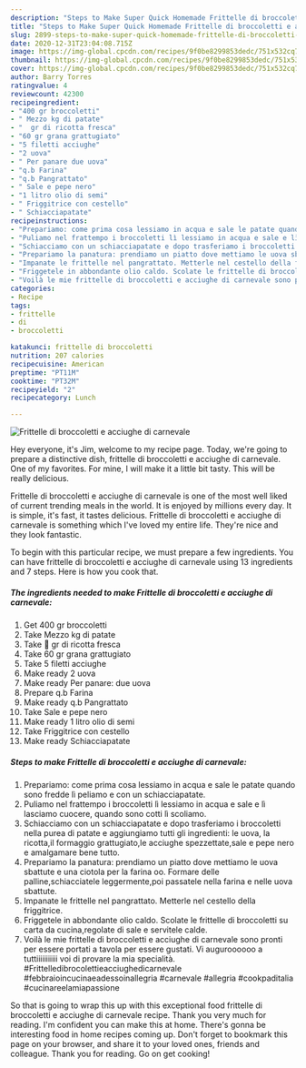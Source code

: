 ```yaml
---
description: "Steps to Make Super Quick Homemade Frittelle di broccoletti e acciughe di carnevale"
title: "Steps to Make Super Quick Homemade Frittelle di broccoletti e acciughe di carnevale"
slug: 2899-steps-to-make-super-quick-homemade-frittelle-di-broccoletti-e-acciughe-di-carnevale
date: 2020-12-31T23:04:08.715Z
image: https://img-global.cpcdn.com/recipes/9f0be8299853dedc/751x532cq70/frittelle-di-broccoletti-e-acciughe-di-carnevale-recipe-main-photo.jpg
thumbnail: https://img-global.cpcdn.com/recipes/9f0be8299853dedc/751x532cq70/frittelle-di-broccoletti-e-acciughe-di-carnevale-recipe-main-photo.jpg
cover: https://img-global.cpcdn.com/recipes/9f0be8299853dedc/751x532cq70/frittelle-di-broccoletti-e-acciughe-di-carnevale-recipe-main-photo.jpg
author: Barry Torres
ratingvalue: 4
reviewcount: 42300
recipeingredient:
- "400 gr broccoletti"
- " Mezzo kg di patate"
- "  gr di ricotta fresca"
- "60 gr grana grattugiato"
- "5 filetti acciughe"
- "2 uova"
- " Per panare due uova"
- "q.b Farina"
- "q.b Pangrattato"
- " Sale e pepe nero"
- "1 litro olio di semi"
- " Friggitrice con cestello"
- " Schiacciapatate"
recipeinstructions:
- "Prepariamo: come prima cosa lessiamo in acqua e sale le patate quando sono fredde lì peliamo e con un schiacciapatate."
- "Puliamo nel frattempo i broccoletti lì lessiamo in acqua e sale e lì lasciamo cuocere, quando sono cotti lì scoliamo."
- "Schiacciamo con un schiacciapatate e dopo trasferiamo i broccoletti nella purea di patate e aggiungiamo tutti gli ingredienti: le uova, la ricotta,il formaggio grattugiato,le acciughe spezzettate,sale e pepe nero e amalgamare bene tutto."
- "Prepariamo la panatura: prendiamo un piatto dove mettiamo le uova sbattute e una ciotola per la farina oo. Formare delle palline,schiacciatele leggermente,poi passatele nella farina e nelle uova sbattute."
- "Impanate le frittelle nel pangrattato. Metterle nel cestello della friggitrice."
- "Friggetele in abbondante olio caldo. Scolate le frittelle di broccoletti su carta da cucina,regolate di sale e servitele calde."
- "Voilà le mie frittelle di broccoletti e acciughe di carnevale sono pronti per essere portati a tavola per essere gustati. Vi auguroooooo a tuttiiiiiiiiiii voi di provare la mia specialità. #Frittelledibrocolettieacciughedicarnevale #febbraioincucinaeadessoinallegria #carnevale #allegria #cookpaditalia #cucinareelamiapassione"
categories:
- Recipe
tags:
- frittelle
- di
- broccoletti

katakunci: frittelle di broccoletti 
nutrition: 207 calories
recipecuisine: American
preptime: "PT11M"
cooktime: "PT32M"
recipeyield: "2"
recipecategory: Lunch

---
```



![Frittelle di broccoletti e acciughe di carnevale](https://img-global.cpcdn.com/recipes/9f0be8299853dedc/751x532cq70/frittelle-di-broccoletti-e-acciughe-di-carnevale-recipe-main-photo.jpg)

Hey everyone, it's Jim, welcome to my recipe page. Today, we're going to prepare a distinctive dish, frittelle di broccoletti e acciughe di carnevale. One of my favorites. For mine, I will make it a little bit tasty. This will be really delicious.



Frittelle di broccoletti e acciughe di carnevale is one of the most well liked of current trending meals in the world. It is enjoyed by millions every day. It is simple, it's fast, it tastes delicious. Frittelle di broccoletti e acciughe di carnevale is something which I've loved my entire life. They're nice and they look fantastic.


To begin with this particular recipe, we must prepare a few ingredients. You can have frittelle di broccoletti e acciughe di carnevale using 13 ingredients and 7 steps. Here is how you cook that.

<!--inarticleads1-->

##### The ingredients needed to make Frittelle di broccoletti e acciughe di carnevale:

1. Get 400 gr broccoletti
1. Take  Mezzo kg di patate
1. Take  💯 gr di ricotta fresca
1. Take 60 gr grana grattugiato
1. Take 5 filetti acciughe
1. Make ready 2 uova
1. Make ready  Per panare: due uova
1. Prepare q.b Farina
1. Make ready q.b Pangrattato
1. Take  Sale e pepe nero
1. Make ready 1 litro olio di semi
1. Take  Friggitrice con cestello
1. Make ready  Schiacciapatate




<!--inarticleads2-->

##### Steps to make Frittelle di broccoletti e acciughe di carnevale:

1. Prepariamo: come prima cosa lessiamo in acqua e sale le patate quando sono fredde lì peliamo e con un schiacciapatate.
1. Puliamo nel frattempo i broccoletti lì lessiamo in acqua e sale e lì lasciamo cuocere, quando sono cotti lì scoliamo.
1. Schiacciamo con un schiacciapatate e dopo trasferiamo i broccoletti nella purea di patate e aggiungiamo tutti gli ingredienti: le uova, la ricotta,il formaggio grattugiato,le acciughe spezzettate,sale e pepe nero e amalgamare bene tutto.
1. Prepariamo la panatura: prendiamo un piatto dove mettiamo le uova sbattute e una ciotola per la farina oo. Formare delle palline,schiacciatele leggermente,poi passatele nella farina e nelle uova sbattute.
1. Impanate le frittelle nel pangrattato. Metterle nel cestello della friggitrice.
1. Friggetele in abbondante olio caldo. Scolate le frittelle di broccoletti su carta da cucina,regolate di sale e servitele calde.
1. Voilà le mie frittelle di broccoletti e acciughe di carnevale sono pronti per essere portati a tavola per essere gustati. Vi auguroooooo a tuttiiiiiiiiiii voi di provare la mia specialità. #Frittelledibrocolettieacciughedicarnevale #febbraioincucinaeadessoinallegria #carnevale #allegria #cookpaditalia #cucinareelamiapassione




So that is going to wrap this up with this exceptional food frittelle di broccoletti e acciughe di carnevale recipe. Thank you very much for reading. I'm confident you can make this at home. There's gonna be interesting food in home recipes coming up. Don't forget to bookmark this page on your browser, and share it to your loved ones, friends and colleague. Thank you for reading. Go on get cooking!

